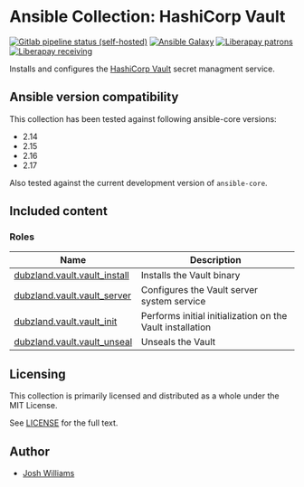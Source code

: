 # Ansible Collection: HashiCorp Vault

[![Gitlab pipeline status (self-hosted)](https://git.dubzland.com/dubzland/ansible-collections/vault/badges/main/pipeline.svg)](https://git.dubzland.com/dubzland/ansible-collections/vault/pipelines?scope=all&page=1&ref=main)
[![Ansible Galaxy](https://img.shields.io/badge/dynamic/json?style=flat&label=galaxy&prefix=v&url=https://galaxy.ansible.com/api/v3/collections/dubzland/vault/&query=highest_version.version)](https://galaxy.ansible.com/ui/repo/published/dubzland/vault/)
[![Liberapay patrons](https://img.shields.io/liberapay/patrons/jdubz)](https://liberapay.com/jdubz/donate)
[![Liberapay receiving](https://img.shields.io/liberapay/receives/jdubz)](https://liberapay.com/jdubz/donate)

Installs and configures the [HashiCorp Vault][vault] secret managment service.

## Ansible version compatibility

This collection has been tested against following ansible-core versions:

- 2.14
- 2.15
- 2.16
- 2.17

Also tested against the current development version of `ansible-core`.

## Included content

### Roles

| Name                                          | Description                                               |
| --------------------------------------------- | --------------------------------------------------------- |
| [dubzland.vault.vault_install][vault_install] | Installs the Vault binary                                 |
| [dubzland.vault.vault_server][vault_server]   | Configures the Vault server system service                |
| [dubzland.vault.vault_init][vault_init]       | Performs initial initialization on the Vault installation |
| [dubzland.vault.vault_unseal][vault_unseal]   | Unseals the Vault                                         |

## Licensing

This collection is primarily licensed and distributed as a whole under the MIT License.

See [LICENSE](https://git.dubzland.com/dubzland/ansible-collections/vault/blob/main/LICENSE) for the full text.

## Author

- [Josh Williams](https://dubzland.com)

[vault]: https://www.hashicorp.com/products/vault
[vault_install]: https://docs.dubzland.io/ansible-collections/collections/dubzland/vault/vault_install_role.html
[vault_server]: https://docs.dubzland.io/ansible-collections/collections/dubzland/vault/vault_server_role.html
[vault_init]: https://docs.dubzland.io/ansible-collections/collections/dubzland/vault/vault_init_role.html
[vault_unseal]: https://docs.dubzland.io/ansible-collections/collections/dubzland/vault/vault_unseal_role.html
